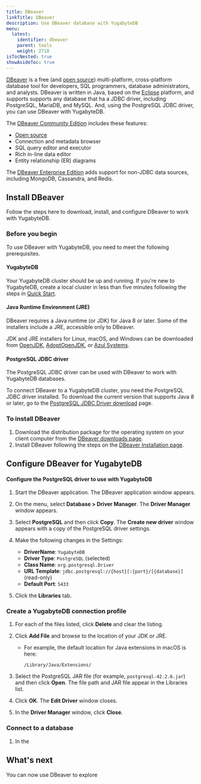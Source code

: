 ```yaml
---
title: DBeaver
linkTitle: DBeaver
description: Use DBeaver database with YugabyteDB
menu:
  latest:
    identifier: dbeaver
    parent: tools
    weight: 2710
isTocNested: true
showAsideToc: true
---
```


[DBeaver](https://dbeaver.io/) is a free (and [open source](https://github.com/dbeaver/dbeaver)) multi-platform, cross-platform database tool for developers, SQL programmers, database administrators, and analysts. DBeaver is written in Java, based on the [Eclipse](https://www.eclipse.org/) platform, and supports supports any database that ha a JDBC driver, including PostgreSQL, MariaDB, and MySQL. And, using the PostgreSQL JDBC driver, you can use DBeaver with YugabyteDB.

The [DBeaver Community Edition](https://dbeaver.io/) includes these features:

- [Open source](https://github.com/dbeaver/dbeaver)
- Connection and metadata browser
- SQL query editor and executor
- Rich in-line data editor
- Entity relationship (ER) diagrams

The [DBeaver Enterprise Edition](https://dbeaver.com/) adds support for non-JDBC data sources, including MongoDB, Cassandra, and Redis.

## Install DBeaver

Follow the steps here to download, install, and configure DBeaver to work with YugabyteDB.

### Before you begin

To use DBeaver with YugabyteDB, you need to meet the following prerequisites.

#### YugabyteDB

Your YugabyteDB cluster should be up and running. If you're new to YugabyteDB, create a local cluster in less than five minutes following the steps in [Quick Start](../../../quick-start/install).

#### Java Runtime Environment (JRE)

DBeaver requires a Java runtime (or JDK) for Java 8 or later. Some of the installers include a JRE, accessible only to DBeaver.

JDK and JRE installers for Linux, macOS, and Windows can be downloaded from [OpenJDK](http://jdk.java.net/), [AdoptOpenJDK](https://adoptopenjdk.net/), or [Azul Systems](https://www.azul.com/downloads/zulu-community/).

#### PostgreSQL JDBC driver

The PostgreSQL JDBC driver can be used with DBeaver to work with YugabyteDB databases. 

To connect DBeaver to a YugabyteDB cluster, you need the PostgreSQL JDBC driver installed. To download the current version that supports Java 8 or later, go to the [PostgreSQL JDBC Driver download](https://jdbc.postgresql.org/download.html) page.

### To install DBeaver

1. Download the distribution package for the operating system on your client computer from the [DBeaver downloads page](https://dbeaver.io/download/).
2. Install DBeaver following the steps on the [DBeaver Installation page](https://github.com/dbeaver/dbeaver/wiki/Installation).

## Configure DBeaver for YugabyteDB

#### Configure the PostgreSQL driver to use with YugabyteDB

1. Start the DBeaver application. The DBeaver application window appears.
2. On the menu, select **Database > Driver Manager**. The **Driver Manager** window appears.
3. Select **PostgreSQL** and then click **Copy**. The **Create new driver** window appears with a copy of the PostgreSQL driver settings.
4. Make the following changes in the Settings:

    - **DriverName**: `YugabyteDB`
    - **Driver Type**: `PostgreSQL` (selected)
    - **Class Name**: `org.postgresql.Driver`
    - **URL Template**: `jdbc.postgresql://{host}[:{port}/[{database}]` (read-only)
    - **Default Port**: `5433`

5. Click the **Libraries** tab.

### Create a YugabyteDB connection profile

1. For each of the files listed, click **Delete** and clear the listing.
2. Click **Add File** and browse to the location of your JDK or JRE.

    - For example, the default location for Java extensions in macOS is here:

        ```
        /Library/Java/Extensions/
        ```

3. Select the PostgreSQL JAR file (for example, `postgresql-42.2.6.jar`) and then click **Open**. The file path and JAR file appear in the Libraries list.
4. Click **OK**. The **Edit Driver** window closes.
5. In the **Driver Manager** window, click **Close**.

### Connect to a database

1. In the 

## What's next

You can now use DBeaver to explore 